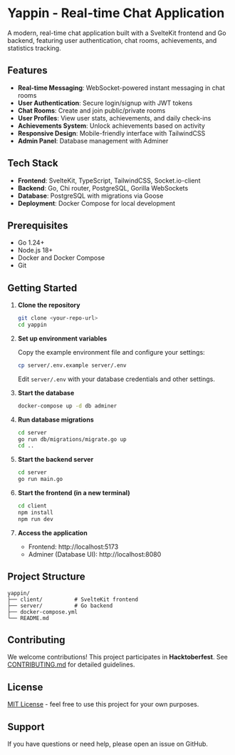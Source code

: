 # Yappin - Real-time Chat Application

A modern, real-time chat application built with a SvelteKit frontend and Go backend, featuring user authentication, chat rooms, achievements, and statistics tracking.

## Features

- **Real-time Messaging**: WebSocket-powered instant messaging in chat rooms
- **User Authentication**: Secure login/signup with JWT tokens
- **Chat Rooms**: Create and join public/private rooms
- **User Profiles**: View user stats, achievements, and daily check-ins
- **Achievements System**: Unlock achievements based on activity
- **Responsive Design**: Mobile-friendly interface with TailwindCSS
- **Admin Panel**: Database management with Adminer

## Tech Stack

- **Frontend**: SvelteKit, TypeScript, TailwindCSS, Socket.io-client
- **Backend**: Go, Chi router, PostgreSQL, Gorilla WebSockets
- **Database**: PostgreSQL with migrations via Goose
- **Deployment**: Docker Compose for local development

## Prerequisites

- Go 1.24+
- Node.js 18+
- Docker and Docker Compose
- Git

## Getting Started

1. **Clone the repository**
   ```bash
   git clone <your-repo-url>
   cd yappin
   ```

2. **Set up environment variables**

   Copy the example environment file and configure your settings:
   ```bash
   cp server/.env.example server/.env
   ```

   Edit `server/.env` with your database credentials and other settings.

3. **Start the database**
   ```bash
   docker-compose up -d db adminer
   ```

4. **Run database migrations**
   ```bash
   cd server
   go run db/migrations/migrate.go up
   cd ..
   ```

5. **Start the backend server**
   ```bash
   cd server
   go run main.go
   ```

6. **Start the frontend (in a new terminal)**
   ```bash
   cd client
   npm install
   npm run dev
   ```

7. **Access the application**
   - Frontend: http://localhost:5173
   - Adminer (Database UI): http://localhost:8080

## Project Structure

```
yappin/
├── client/          # SvelteKit frontend
├── server/          # Go backend
├── docker-compose.yml
└── README.md
```

## Contributing

We welcome contributions! This project participates in **Hacktoberfest**. See [CONTRIBUTING.md](CONTRIBUTING.md) for detailed guidelines.

## License

[MIT License](LICENSE) - feel free to use this project for your own purposes.

## Support

If you have questions or need help, please open an issue on GitHub.